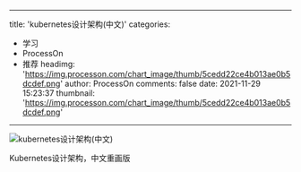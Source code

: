 
---
title: 'kubernetes设计架构(中文)'
categories: 
 - 学习
 - ProcessOn
 - 推荐
headimg: 'https://img.processon.com/chart_image/thumb/5cedd22ce4b013ae0b5dcdef.png'
author: ProcessOn
comments: false
date: 2021-11-29 15:23:37
thumbnail: 'https://img.processon.com/chart_image/thumb/5cedd22ce4b013ae0b5dcdef.png'
---

<div>   
<img class="thumb" alt="kubernetes设计架构(中文)" src="https://img.processon.com/chart_image/thumb/5cedd22ce4b013ae0b5dcdef.png" referrerpolicy="no-referrer">
<p>Kubernetes设计架构，中文重画版</p>  
</div>
            
